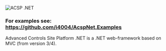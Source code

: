 ![ACSP .NET](https://raw.github.com/i4004/AcspNet/master/Images/Icon128x128.png)
### For examples see: https://github.com/i4004/AcspNet.Examples

Advanced Controls Site Platform .NET is a .NET web-framework based on MVC (from version 3/4).
